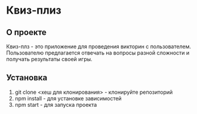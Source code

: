 # Квиз-плиз
## О проекте
Квиз-плз - это приложение для проведения викторин с пользователем. Пользователю предлагается отвечать на вопросы разной сложности и получать результаты своей игры. 

## Установка
1. git clone <хеш для клонирования> - клонируйте репозиторий
2. npm install - для установке зависимостей
3. npm start - для запуска проекта
